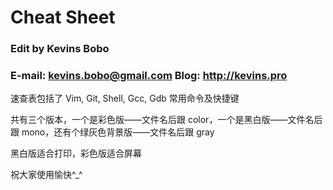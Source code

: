 # Cheat Sheet
### Edit by Kevins Bobo
### E-mail: [kevins.bobo@gmail.com](mailto:kevins.bobo@gmail.com)  Blog: http://kevins.pro
速查表包括了 Vim, Git, Shell, Gcc, Gdb 常用命令及快捷键

共有三个版本，一个是彩色版——文件名后跟 color，一个是黑白版——文件名后跟 mono，还有个绿灰色背景版——文件名后跟 gray

黑白版适合打印，彩色版适合屏幕

祝大家使用愉快^_^

